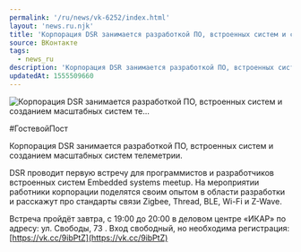 ```yaml
---
permalink: '/ru/news/vk-6252/index.html'
layout: 'news.ru.njk'
title: 'Корпорация DSR занимается разработкой ПО, встроенных систем и созданием масштабных систем те'
source: ВКонтакте
tags:
  - news_ru
description: 'Корпорация DSR занимается разработкой ПО, встроенных систем и созданием масштабных систем те…'
updatedAt: 1555509660
---
```

![Корпорация DSR занимается разработкой ПО, встроенных систем и созданием масштабных систем те…](https://sun9-44.userapi.com/impf/c848624/v848624612/177cbb/-hgiKEoZ8d8.jpg?size=1280x854&quality=96&proxy=1&sign=94d393afda6bc85bb3bf63023c5ef242&c_uniq_tag=OIdEIJnhl9eDfOAGCuU47bjXATViLpZobV6txxGG2ik&type=album)

#ГостевойПост

Корпорация DSR занимается разработкой ПО, встроенных систем и созданием масштабных систем телеметрии.

DSR проводит первую встречу для программистов и разработчиков встроенных систем Embedded systems meetup. На мероприятии работники корпорации поделятся своим опытом в области разработки и расскажут про стандарты связи Zigbee, Thread, BLE, Wi-Fi и Z-Wave.

Встреча пройдёт завтра, с 19:00 до 20:00 в деловом центре «ИКАР» по адресу: ул. Свободы, 73 . Вход свободный, но необходима регистрация: [https://vk.cc/9ibPtZ](https://vk.cc/9ibPtZ)
